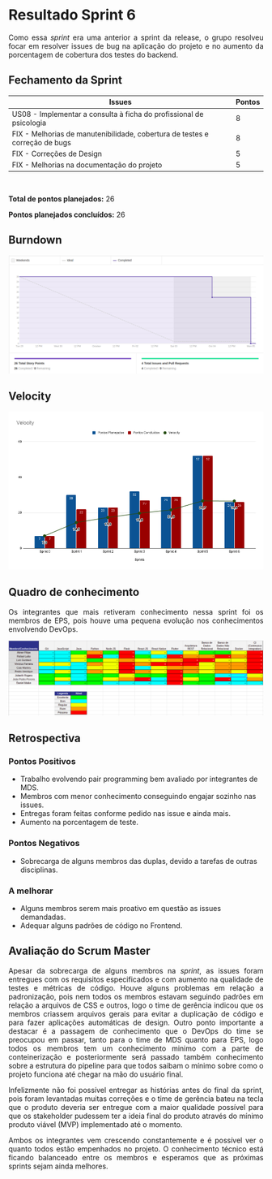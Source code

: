 # Resultado Sprint 6

<p style="text-align: justify;">
    Como essa <i>sprint</i> era uma anterior a sprint da release, o grupo resolveu focar em resolver issues de bug na aplicação do projeto e no aumento da porcentagem de cobertura dos testes do backend.
</p>

## Fechamento da Sprint

| Issues | Pontos |
| ------ | ------ |
| US08 - Implementar a consulta à ficha do profissional de psicologia | 8 |
| FIX - Melhorias de manutenibilidade, cobertura de testes e correção de bugs | 8 |
| FIX - Correções de Design | 5 |
| FIX - Melhorias na documentação do projeto | 5 |

</br>

**Total de pontos planejados:** 26
</br>

**Pontos planejados concluídos:** 26
</br>

## Burndown

![Burnout Sprint 6](./img/burndown_sprint_06.png)

## Velocity

![Velocity Sprint 6](./img/velocity_sprint_06.png)

## Quadro de conhecimento

<p style="text-align: justify;">
   Os integrantes que mais retiveram conhecimento nessa sprint foi os membros de EPS, pois houve uma pequena evolução nos conhecimentos envolvendo DevOps.
</p>

![Quadro Sprint 6](./img/quadro_conhecimento_sprint_06.png)

## Retrospectiva

### Pontos Positivos

- Trabalho evolvendo pair programming bem avaliado por integrantes de MDS.
- Membros com menor conhecimento conseguindo engajar sozinho nas issues.
- Entregas foram feitas conforme pedido nas issue e ainda mais.
- Aumento na porcentagem de teste.

### Pontos Negativos

- Sobrecarga de alguns membros das duplas, devido a tarefas de outras disciplinas.

### A melhorar

- Alguns membros serem mais proativo em questão as issues demandadas.
- Adequar alguns padrões de código no Frontend.

## Avaliação do Scrum Master

<p style="text-align: justify;">
    Apesar da sobrecarga de alguns membros na <i>sprint</i>, as issues foram entregues com os requisitos especificados e com aumento na qualidade de testes e métricas de código. Houve alguns problemas em relação a padronização, pois nem todos os membros estavam seguindo padrões em relação a arquivos de CSS e outros, logo o time de gerência indicou que os membros criassem arquivos gerais para evitar a duplicação de código e para fazer aplicações automáticas de design. Outro ponto importante a destacar é a passagem de conhecimento que o DevOps do time se preocupou em passar, tanto para o time de MDS quanto para EPS, logo todos os membros tem um conhecimento minimo com a parte de conteinerização e posteriormente será passado também conhecimento sobre a estrutura do pipeline para que todos saibam o mínimo sobre como o projeto funciona até chegar na mão do usuário final.
</p>

<p style="text-align: justify;"> 
    Infelizmente não foi possível entregar as histórias antes do final da sprint, pois foram levantadas muitas correções e o time de gerência bateu na tecla que o produto deveria ser entregue com a maior qualidade possível para que os stakeholder pudessem 
    ter a ideia final do produto através do mínimo produto viável (MVP) implementado até o momento.
</p>

<p style="text-align: justify;"> 
    Ambos os integrantes vem crescendo constantemente e é possível ver o quanto todos estão empenhados no projeto. O conhecimento técnico está ficando balanceado entre os membros e esperamos que as próximas sprints sejam ainda melhores. 
</p>


